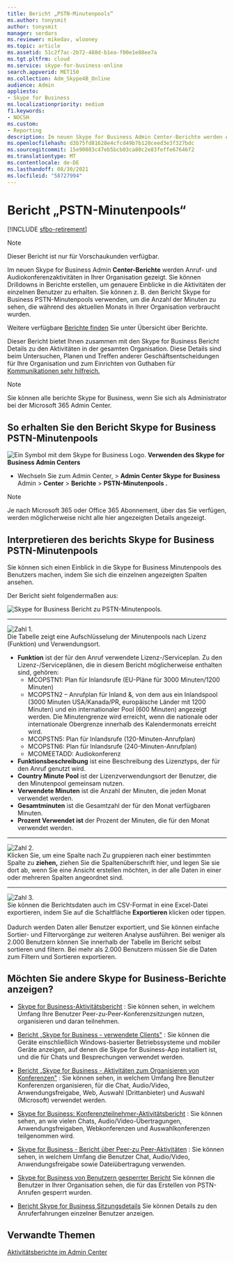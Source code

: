 ```yaml
---
title: Bericht „PSTN-Minutenpools“
ms.author: tonysmit
author: tonysmit
manager: serdars
ms.reviewer: mikedav, wlooney
ms.topic: article
ms.assetid: 51c2f7ac-2b72-488d-b1ea-f00e1e88ee7a
ms.tgt.pltfrm: cloud
ms.service: skype-for-business-online
search.appverid: MET150
ms.collection: Adm_Skype4B_Online
audience: Admin
appliesto:
- Skype for Business
ms.localizationpriority: medium
f1.keywords:
- NOCSH
ms.custom:
- Reporting
description: Im neuen Skype for Business Admin Center-Berichte werden Anruf- und Audiokonferenzaktivitäten in Ihrer Organisation gezeigt. Sie können Drilldowns in Berichte erstellen, um genauere Einblicke in die Aktivitäten der einzelnen Benutzer zu erhalten. Sie können z. B. den Bericht Skype for Business PSTN-Minutenpools verwenden, um die Anzahl der Minuten zu sehen, die während des aktuellen Monats in Ihrer Organisation verbraucht wurden.
ms.openlocfilehash: d3b75fd81628e4cfcd49b7b120ceed3e3f327bdc
ms.sourcegitcommit: 15e90083c47eb5bcb03ca80c2e83feffe67646f2
ms.translationtype: MT
ms.contentlocale: de-DE
ms.lasthandoff: 08/30/2021
ms.locfileid: "58727994"
---
```

# <a name="pstn-minute-pools-report"></a>Bericht „PSTN-Minutenpools“

[!INCLUDE [sfbo-retirement](../../Hub/includes/sfbo-retirement.md)]

>[!NOTE]
>Dieser Bericht ist nur für Vorschaukunden verfügbar.

Im neuen Skype for Business Admin **Center-Berichte** werden Anruf- und Audiokonferenzaktivitäten in Ihrer Organisation gezeigt. Sie können Drilldowns in Berichte erstellen, um genauere Einblicke in die Aktivitäten der einzelnen Benutzer zu erhalten. Sie können z.  B. den Bericht Skype for Business PSTN-Minutenpools verwenden, um die Anzahl der Minuten zu sehen, die während des aktuellen Monats in Ihrer Organisation verbraucht wurden.
  
Weitere verfügbare [Berichte finden](https://support.office.com/article/0d6dfb17-8582-4172-a9a9-aed798150263) Sie unter Übersicht über Berichte.
  
Dieser Bericht bietet Ihnen zusammen mit den Skype for Business Bericht Details zu den Aktivitäten in der gesamten Organisation. Diese Details sind beim Untersuchen, Planen und Treffen anderer Geschäftsentscheidungen für Ihre Organisation und zum Einrichten von Guthaben für [Kommunikationen sehr hilfreich.](/microsoftteams/what-are-communications-credits)
  
> [!NOTE]
> Sie können alle berichte Skype for Business, wenn Sie sich als Administrator bei der Microsoft 365 Admin Center. 
  
## <a name="how-to-get-to-the-skype-for-business-pstn-minute-pools-report"></a>So erhalten Sie den Bericht Skype for Business PSTN-Minutenpools

![Ein Symbol mit dem Skype for Business Logo.](../images/sfb-logo-30x30.png) **Verwenden des Skype for Business Admin Centers**

- Wechseln Sie zum Admin Center, > **Admin Center Skype for Business** Admin  >  **Center**  >  **Berichte**  >  **PSTN-Minutenpools .**
    
> [!NOTE]
> Je nach Microsoft 365 oder Office 365 Abonnement, über das Sie verfügen, werden möglicherweise nicht alle hier angezeigten Details angezeigt. 
  
## <a name="interpret-the-skype-for-business-pstn-minute-pools-report"></a>Interpretieren des berichts Skype for Business PSTN-Minutenpools

Sie können sich einen Einblick in die Skype for Business Minutenpools des Benutzers machen, indem Sie sich die einzelnen angezeigten Spalten ansehen.
  
Der Bericht sieht folgendermaßen aus:

![Skype for Business Bericht zu PSTN-Minutenpools.](../images/f5da5ca9-3466-4234-8f33-ab50ac5eb781.png)
  
***
![Zahl 1.](../images/sfbcallout1.png)<br/>Die Tabelle zeigt eine Aufschlüsselung der Minutenpools nach Lizenz (Funktion) und Verwendungsort. 
*    **Funktion** ist der für den Anruf verwendete Lizenz-/Serviceplan. Zu den Lizenz-/Serviceplänen, die in diesem Bericht möglicherweise enthalten sind, gehören:
     * MCOPSTN1: Plan für Inlandsrufe (EU-Pläne für 3000 Minuten/1200 Minuten)
     * MCOPSTN2 – Anrufplan für Inland &, von dem aus ein Inlandspool (3000 Minuten USA/Kanada/PR, europäische Länder mit 1200 Minuten) und ein internationaler Pool (600 Minuten) angezeigt werden. Die Minutengrenze wird erreicht, wenn die nationale oder internationale Obergrenze innerhalb des Kalendermonats erreicht wird. 
     * MCOPSTN5: Plan für Inlandsrufe (120-Minuten-Anrufplan)
     * MCOPSTN6: Plan für Inlandsrufe (240-Minuten-Anrufplan)
     * MCOMEETADD: Audiokonferenz
*    **Funktionsbeschreibung** ist eine Beschreibung des Lizenztyps, der für den Anruf genutzt wird.
*    **Country Minute Pool** ist der Lizenzverwendungsort der Benutzer, die den Minutenpool gemeinsam nutzen. 
*    **Verwendete Minuten** ist die Anzahl der Minuten, die jeden Monat verwendet werden.
*    **Gesamtminuten** ist die Gesamtzahl der für den Monat verfügbaren Minuten. 
*    **Prozent Verwendet ist** der Prozent der Minuten, die für den Monat verwendet werden. 
***
![Zahl 2.](../images/sfbcallout2.png)<br/>Klicken Sie, um eine Spalte nach Zu gruppieren nach einer bestimmten Spalte zu **ziehen,** ziehen Sie die Spaltenüberschrift hier, und legen Sie sie dort ab, wenn Sie eine Ansicht erstellen möchten, in der alle Daten in einer oder mehreren Spalten angeordnet sind. 
***
![Zahl 3.](../images/sfbcallout3.png)<br/>Sie können die Berichtsdaten auch im CSV-Format in eine Excel-Datei exportieren, indem Sie auf die Schaltfläche **Exportieren** klicken oder tippen. <br/><br/> Dadurch werden Daten aller Benutzer exportiert, und Sie können einfache Sortier- und Filtervorgänge zur weiteren Analyse ausführen. Bei weniger als 2.000 Benutzern können Sie innerhalb der Tabelle im Bericht selbst sortieren und filtern. Bei mehr als 2.000 Benutzern müssen Sie die Daten zum Filtern und Sortieren exportieren.
   
## <a name="want-to-see-other-skype-for-business-reports"></a>Möchten Sie andere Skype for Business-Berichte anzeigen?

- [Skype for Business-Aktivitätsbericht](activity-report.md) : Sie können sehen, in welchem Umfang Ihre Benutzer Peer-zu-Peer-Konferenzsitzungen nutzen, organisieren und daran teilnehmen.
    
- [Bericht „Skype for Business - verwendete Clients"](device-usage-report.md) : Sie können die Geräte einschließlich Windows-basierter Betriebssysteme und mobiler Geräte anzeigen, auf denen die Skype for Business-App installiert ist, und die für Chats und Besprechungen verwendet werden.
    
- [Bericht „Skype for Business - Aktivitäten zum Organisieren von Konferenzen"](conference-organizer-activity-report.md) : Sie können sehen, in welchem Umfang Ihre Benutzer Konferenzen organisieren, für die Chat, Audio/Video, Anwendungsfreigabe, Web, Auswahl (Drittanbieter) und Auswahl (Microsoft) verwendet werden.
    
- [Skype for Business: Konferenzteilnehmer-Aktivitätsbericht](conference-participant-activity-report.md) : Sie können sehen, an wie vielen Chats, Audio/Video-Übertragungen, Anwendungsfreigaben, Webkonferenzen und Auswahlkonferenzen teilgenommen wird.
    
- [Skype for Business - Bericht über Peer-zu Peer-Aktivitäten](peer-to-peer-activity-report.md) : Sie können sehen, in welchem Umfang die Benutzer Chat, Audio/Video, Anwendungsfreigabe sowie Dateiübertragung verwenden.
    
- [Skype for Business von Benutzern gesperrter Bericht](users-blocked-report.md) Sie können die Benutzer in Ihrer Organisation sehen, die für das Erstellen von PSTN-Anrufen gesperrt wurden.

- [Bericht Skype for Business Sitzungsdetails](session-details-report.md) Sie können Details zu den Anruferfahrungen einzelner Benutzer anzeigen.
    
## <a name="related-topics"></a>Verwandte Themen
[Aktivitätsberichte im Admin Center](https://support.office.com/article/0d6dfb17-8582-4172-a9a9-aed798150263)

  
   
